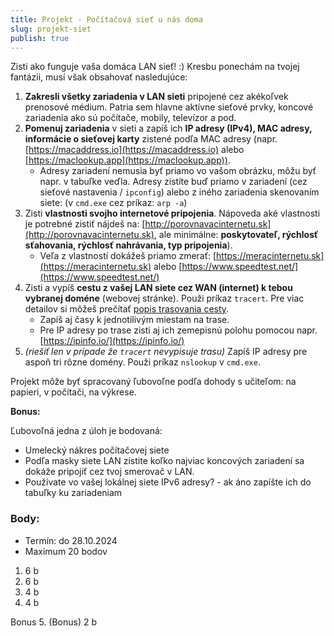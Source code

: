 ```yaml
---
title: Projekt - Počítačová sieť u nás doma
slug: projekt-siet
publish: true
---
```


Zisti ako funguje vaša domáca LAN sieť! :)  Kresbu ponechám na tvojej fantázii, musí však obsahovať nasledujúce:

1. **Zakresli všetky zariadenia v LAN sieti** pripojené cez akékoľvek prenosové médium. Patria sem hlavne aktívne sieťové prvky, koncové zariadenia ako sú počítače, mobily, televízor a pod.
2. **Pomenuj zariadenia** v sieti a zapíš ich **IP adresy (IPv4), MAC adresy, informácie o sieťovej karty** zistené podľa MAC adresy (napr. [https://macaddress.io](https://macaddress.io) alebo [https://maclookup.app](https://maclookup.app)).
    - Adresy zariadení nemusia byť priamo vo vašom obrázku, môžu byť napr. v tabuľke veďla. Adresy zistíte buď priamo v zariadení (cez sieťové nastavenia / `ipconfig`) alebo z iného zariadenia skenovaním siete: (v `cmd.exe` cez príkaz: `arp -a`)
3. Zisti **vlastnosti svojho internetové pripojenia**. Nápoveda aké vlastnosti je potrebné zistiť nájdeš na: [http://porovnavacinternetu.sk](http://porovnavacinternetu.sk), ale minimálne: **poskytovateľ, rýchlosť sťahovania, rýchlosť nahrávania, typ pripojenia**).
    - Veľa z vlastností dokážeš priamo zmerať: [https://meracinternetu.sk](https://meracinternetu.sk) alebo [https://www.speedtest.net/](https://www.speedtest.net/)
4. Zisti a vypíš **cestu z vašej LAN siete cez WAN (internet) k tebou vybranej doméne** (webovej stránke). Použi príkaz `tracert`. Pre viac detailov si môžeš prečítať [popis trasovania cesty](https://cs.wikipedia.org/wiki/Traceroute).
    - Zapíš aj časy k jednotilivým miestam na trase.
    - Pre IP adresy po trase zisti aj ich zemepisnú polohu pomocou napr. [https://ipinfo.io/](https://ipinfo.io/)
4. *(riešiť len v prípade že `tracert` nevypisuje trasu)* Zapíš IP adresy pre aspoň tri rôzne domény. Použi príkaz `nslookup` v `cmd.exe`.

Projekt môže byť spracovaný ľubovoľne podľa dohody s učiteľom: na papieri, v počítači, na výkrese.

**Bonus:**

Ľubovoľná jedna z úloh je bodovaná:

- Umelecký nákres počítačovej siete
- Podľa masky siete LAN zistite koľko najviac koncových zariadení sa dokáže pripojiť cez tvoj smerovač v LAN.
- Používate vo vašej lokálnej siete IPv6 adresy? - ak áno zapíšte ich do tabuľky ku zariadeniam


### Body:
- Termín: do 28.10.2024
- Maximum 20 bodov

1. 6 b
2. 6 b
3. 4 b
4. 4 b

Bonus
5. (Bonus) 2 b

